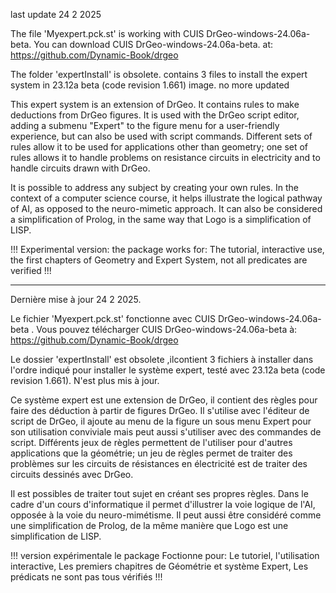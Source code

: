 
last update 24 2 2025

The file 'Myexpert.pck.st' is working with CUIS DrGeo-windows-24.06a-beta.
You can download CUIS DrGeo-windows-24.06a-beta. at: https://github.com/Dynamic-Book/drgeo

The folder 'expertInstall' is obsolete. contains 3 files to install the expert system in 23.12a beta (code revision 1.661)  image.
no more updated

This expert system is an extension of DrGeo. It contains rules to make deductions from DrGeo figures. It is used with the DrGeo script editor, adding a submenu "Expert" to the figure menu for a user-friendly experience, but can also be used with script commands. Different sets of rules allow it to be used for applications other than geometry; one set of rules allows it to handle problems on resistance circuits in electricity and to handle circuits drawn with DrGeo.

It is possible to address any subject by creating your own rules. In the context of a computer science course, it helps illustrate the logical pathway of AI, as opposed to the neuro-mimetic approach. It can also be considered a simplification of Prolog, in the same way that Logo is a simplification of LISP.

!!! Experimental version: the package works for: The tutorial, interactive use, the first chapters of Geometry and Expert System, not all predicates are verified !!!

********************************************************************************************************************************
Dernière mise à jour 24 2 2025.

Le fichier 'Myexpert.pck.st'  fonctionne avec CUIS DrGeo-windows-24.06a-beta .
Vous pouvez télécharger CUIS DrGeo-windows-24.06a-beta  à:   https://github.com/Dynamic-Book/drgeo

Le dossier 'expertInstall' est obsolete ,ilcontient 3 fichiers à installer dans l'ordre indiqué pour installer le système expert, testé avec 23.12a beta (code revision 1.661). N'est plus mis à jour.

  
Ce système expert est une extension de DrGeo, il contient des règles pour faire des déduction à partir de figures DrGeo.
Il s'utilise avec l'éditeur de script de DrGeo, il ajoute au menu de la figure un sous menu Expert pour son  utilisation conviviale mais peut aussi s'utiliser avec des commandes de script.
Différents jeux de règles permettent de l'utiliser pour d'autres applications que la géométrie; un jeu de règles permet de traiter des problèmes sur les circuits de résistances en électricité est
de traiter des circuits dessinés avec DrGeo.

Il est possibles de traiter tout sujet en créant ses propres règles.
Dans le cadre d'un cours d'informatique il permet d'illustrer la voie logique de l'AI, opposée à la voie du neuro-mimétisme.
Il peut aussi être  considéré  comme une simplification de Prolog, de la même manière que Logo est une simplification de LISP.


!!! version expérimentale  le package Foctionne pour:
  Le tutoriel,
  l'utilisation interactive,
  Les premiers chapitres de Géométrie et système Expert,
  Les prédicats ne sont pas tous vérifiés !!!
